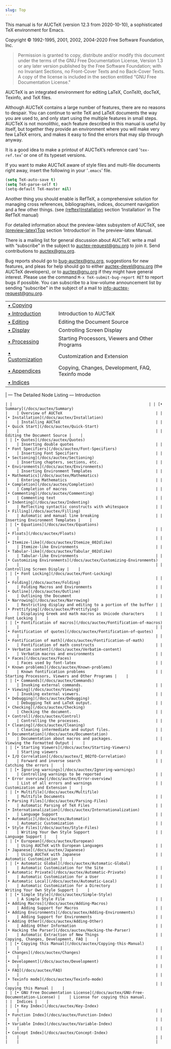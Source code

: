 ```yaml
---
slug: Top
---
```


This manual is for AUCTeX (version 12.3 from 2020-10-10), a sophisticated TeX environment for Emacs.

Copyright © 1992-1995, 2001, 2002, 2004-2020 Free Software Foundation, Inc.

> Permission is granted to copy, distribute and/or modify this document under the terms of the GNU Free Documentation License, Version 1.3 or any later version published by the Free Software Foundation; with no Invariant Sections, no Front-Cover Texts and no Back-Cover Texts. A copy of the license is included in the section entitled “GNU Free Documentation License."

AUCTeX is an integrated environment for editing LaTeX, ConTeXt, docTeX, Texinfo, and TeX files.

Although AUCTeX contains a large number of features, there are no reasons to despair. You can continue to write TeX and LaTeX documents the way you are used to, and only start using the multiple features in small steps. AUCTeX is not monolithic, each feature described in this manual is useful by itself, but together they provide an environment where you will make very few LaTeX errors, and makes it easy to find the errors that may slip through anyway.

It is a good idea to make a printout of AUCTeX’s reference card ‘`tex-ref.tex`’ or one of its typeset versions.

If you want to make AUCTeX aware of style files and multi-file documents right away, insert the following in your ‘`.emacs`’ file.

```lisp
(setq TeX-auto-save t)
(setq TeX-parse-self t)
(setq-default TeX-master nil)
```


Another thing you should enable is RefTeX, a comprehensive solution for managing cross references, bibliographies, indices, document navigation and a few other things. (see [(reftex)Installation](https://www.gnu.org/software/auctex/manual/reftex.html#Installation) section ‘Installation’ in The RefTeX manual)

For detailed information about the preview-latex subsystem of AUCTeX, see [(preview-latex)Top](/docs/auctex/Top) section ‘Introduction’ in The preview-latex Manual.

There is a mailing list for general discussion about AUCTeX: write a mail with “subscribe" in the subject to [auctex-request@gnu.org](/docs/auctex/mailto:auctex-request@gnu.org) to join it. Send contributions to [auctex@gnu.org](/docs/auctex/mailto:auctex@gnu.org).

Bug reports should go to [bug-auctex@gnu.org](/docs/auctex/mailto:bug-auctex@gnu.org), suggestions for new features, and pleas for help should go to either [auctex-devel@gnu.org](/docs/auctex/mailto:auctex-devel@gnu.org) (the AUCTeX developers), or to [auctex@gnu.org](/docs/auctex/mailto:auctex@gnu.org) if they might have general interest. Please use the command `M-x TeX-submit-bug-report RET` to report bugs if possible. You can subscribe to a low-volume announcement list by sending “subscribe" in the subject of a mail to [info-auctex-request@gnu.org](/docs/auctex/mailto:info-auctex-request@gnu.org).

|                                               |     |                                                  |
| :-------------------------------------------- | --- | :----------------------------------------------- |
| [• Copying](/docs/auctex/Copying)             |     |                                                  |
| [• Introduction](/docs/auctex/Introduction)   |     | Introduction to AUCTeX                           |
| [• Editing](/docs/auctex/Editing)             |     | Editing the Document Source                      |
| [• Display](/docs/auctex/Display)             |     | Controlling Screen Display                       |
| [• Processing](/docs/auctex/Processing)       |     | Starting Processors, Viewers and Other Programs  |
| [• Customization](/docs/auctex/Customization) |     | Customization and Extension                      |
| [• Appendices](/docs/auctex/Appendices)       |     | Copying, Changes, Development, FAQ, Texinfo mode |
| [• Indices](/docs/auctex/Indices)             |     |                                                  |

| 
— The Detailed Node Listing — Introduction

`| |                                                            |
| [• Summary](/docs/auctex/Summary)                                               |    | Overview of AUCTeX                                         |
| [• Installation](/docs/auctex/Installation)                                     |    | Installing AUCTeX                                          |
| [• Quick Start](/docs/auctex/Quick-Start)                                       |    |                                                            |
| 
Editing the Document Source
                                       |    |                                                            |
| [• Quotes](/docs/auctex/Quotes)                                                 |    | Inserting double quotes                                    |
| [• Font Specifiers](/docs/auctex/Font-Specifiers)                               |    | Inserting Font Specifiers                                  |
| [• Sectioning](/docs/auctex/Sectioning)                                         |    | Inserting chapters, sections, etc.                         |
| [• Environments](/docs/auctex/Environments)                                     |    | Inserting Environment Templates                            |
| [• Mathematics](/docs/auctex/Mathematics)                                       |    | Entering Mathematics                                       |
| [• Completion](/docs/auctex/Completion)                                         |    | Completion of macros                                       |
| [• Commenting](/docs/auctex/Commenting)                                         |    | Commenting text                                            |
| [• Indenting](/docs/auctex/Indenting)                                           |    | Reflecting syntactic constructs with whitespace            |
| [• Filling](/docs/auctex/Filling)                                               |    | Automatic and manual line breaking                         |
| 
Inserting Environment Templates
                                   |    |                                                            |
| [• Equations](/docs/auctex/Equations)                                           |    |                                                            |
| [• Floats](/docs/auctex/Floats)                                                 |    |                                                            |
| [• Itemize-like](/docs/auctex/Itemize_002dlike)                                 |    | Itemize-like Environments                                  |
| [• Tabular-like](/docs/auctex/Tabular_002dlike)                                 |    | Tabular-like Environments                                  |
| [• Customizing Environments](/docs/auctex/Customizing-Environments)             |    |                                                            |
| 
Controlling Screen Display
                                        |    |                                                            |
| [• Font Locking](/docs/auctex/Font-Locking)                                     |    |                                                            |
| [• Folding](/docs/auctex/Folding)                                               |    | Folding Macros and Environments                            |
| [• Outline](/docs/auctex/Outline)                                               |    | Outlining the Document                                     |
| [• Narrowing](/docs/auctex/Narrowing)                                           |    | Restricting display and editing to a portion of the buffer |
| [• Prettifying](/docs/auctex/Prettifying)                                       |    | Displaying Greek and math macros as Unicode characters     |
| 
Font Locking
                                                      |    |                                                            |
| [• Fontification of macros](/docs/auctex/Fontification-of-macros)               |    |                                                            |
| [• Fontification of quotes](/docs/auctex/Fontification-of-quotes)               |    |                                                            |
| [• Fontification of math](/docs/auctex/Fontification-of-math)                   |    | Fontification of math constructs                           |
| [• Verbatim content](/docs/auctex/Verbatim-content)                             |    | Verbatim macros and environments                           |
| [• Faces](/docs/auctex/Faces)                                                   |    | Faces used by font-latex                                   |
| [• Known problems](/docs/auctex/Known-problems)                                 |    | Known fontification problems                               |
| 
Starting Processors, Viewers and Other Programs
                   |    |                                                            |
| [• Commands](/docs/auctex/Commands)                                             |    | Invoking external commands.                                |
| [• Viewing](/docs/auctex/Viewing)                                               |    | Invoking external viewers.                                 |
| [• Debugging](/docs/auctex/Debugging)                                           |    | Debugging TeX and LaTeX output.                            |
| [• Checking](/docs/auctex/Checking)                                             |    | Checking the document.                                     |
| [• Control](/docs/auctex/Control)                                               |    | Controlling the processes.                                 |
| [• Cleaning](/docs/auctex/Cleaning)                                             |    | Cleaning intermediate and output files.                    |
| [• Documentation](/docs/auctex/Documentation)                                   |    | Documentation about macros and packages.                   |
| 
Viewing the Formatted Output
                                      |    |                                                            |
| [• Starting Viewers](/docs/auctex/Starting-Viewers)                             |    | Starting viewers                                           |
| [• I/O Correlation](/docs/auctex/I_002fO-Correlation)                           |    | Forward and inverse search                                 |
| 
Catching the errors
                                               |    |                                                            |
| [• Ignoring warnings](/docs/auctex/Ignoring-warnings)                           |    | Controlling warnings to be reported                        |
| [• Error overview](/docs/auctex/Error-overview)                                 |    | List of all errors and warnings                            |
| 
Customization and Extension
                                       |    |                                                            |
| [• Multifile](/docs/auctex/Multifile)                                           |    | Multifile Documents                                        |
| [• Parsing Files](/docs/auctex/Parsing-Files)                                   |    | Automatic Parsing of TeX Files                             |
| [• Internationalization](/docs/auctex/Internationalization)                     |    | Language Support                                           |
| [• Automatic](/docs/auctex/Automatic)                                           |    | Automatic Customization                                    |
| [• Style Files](/docs/auctex/Style-Files)                                       |    | Writing Your Own Style Support                             |
| 
Language Support
                                                  |    |                                                            |
| [• European](/docs/auctex/European)                                             |    | Using AUCTeX with European Languages                       |
| [• Japanese](/docs/auctex/Japanese)                                             |    | Using AUCTeX with Japanese                                 |
| 
Automatic Customization
                                           |    |                                                            |
| [• Automatic Global](/docs/auctex/Automatic-Global)                             |    | Automatic Customization for the Site                       |
| [• Automatic Private](/docs/auctex/Automatic-Private)                           |    | Automatic Customization for a User                         |
| [• Automatic Local](/docs/auctex/Automatic-Local)                               |    | Automatic Customization for a Directory                    |
| 
Writing Your Own Style Support
                                    |    |                                                            |
| [• Simple Style](/docs/auctex/Simple-Style)                                     |    | A Simple Style File                                        |
| [• Adding Macros](/docs/auctex/Adding-Macros)                                   |    | Adding Support for Macros                                  |
| [• Adding Environments](/docs/auctex/Adding-Environments)                       |    | Adding Support for Environments                            |
| [• Adding Other](/docs/auctex/Adding-Other)                                     |    | Adding Other Information                                   |
| [• Hacking the Parser](/docs/auctex/Hacking-the-Parser)                         |    | Automatic Extraction of New Things                         |
| 
Copying, Changes, Development, FAQ
                                |    |                                                            |
| [• Copying this Manual](/docs/auctex/Copying-this-Manual)                       |    |                                                            |
| [• Changes](/docs/auctex/Changes)                                               |    |                                                            |
| [• Development](/docs/auctex/Development)                                       |    |                                                            |
| [• FAQ](/docs/auctex/FAQ)                                                       |    |                                                            |
| [• Texinfo mode](/docs/auctex/Texinfo-mode)                                     |    |                                                            |
| 
Copying this Manual
                                               |    |                                                            |
| [• GNU Free Documentation License](/docs/auctex/GNU-Free-Documentation-License) |    | License for copying this manual.                           |
| 
Indices
                                                           |    |                                                            |
| [• Key Index](/docs/auctex/Key-Index)                                           |    |                                                            |
| [• Function Index](/docs/auctex/Function-Index)                                 |    |                                                            |
| [• Variable Index](/docs/auctex/Variable-Index)                                 |    |                                                            |
| [• Concept Index](/docs/auctex/Concept-Index)                                   |    |                                                            |
|                                                                                 |    |                                                            |
`
